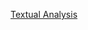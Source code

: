 [Textual Analysis](https://projects.cs.nott.ac.uk/comp1003-2223-teams/team_59/coursework/-/blob/main/assets/IMAGE_2023-02-28_17_16_12.jpg)
